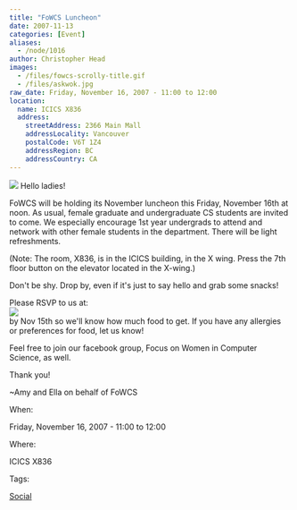 ```yaml
---
title: "FoWCS Luncheon"
date: 2007-11-13
categories: [Event]
aliases:
  - /node/1016
author: Christopher Head
images:
  - /files/fowcs-scrolly-title.gif
  - /files/askwok.jpg
raw_date: Friday, November 16, 2007 - 11:00 to 12:00
location:
  name: ICICS X836
  address:
    streetAddress: 2366 Main Mall
    addressLocality: Vancouver
    postalCode: V6T 1Z4
    addressRegion: BC
    addressCountry: CA
---
```


![](/files/fowcs-scrolly-title.gif)
Hello ladies!

FoWCS will be holding its November luncheon this Friday, November 16th at noon. As usual, female graduate and undergraduate CS students are invited to come. We especially encourage 1st year undergrads to attend and network with other female students in the department. There will be light refreshments.

(Note: The room, X836, is in the ICICS building, in the X wing. Press the 7th floor button on the elevator located in the X-wing.)

Don't be shy. Drop by, even if it's just to say hello and grab some snacks!

Please RSVP to us at: \
![](/files/askwok.jpg) \
by Nov 15th so we'll know how much food to get. If you have any allergies or preferences for food, let us know!

Feel free to join our facebook group, Focus on Women in Computer Science, as well.

Thank you!

~Amy and Ella
on behalf of FoWCS

When: 

Friday, November 16, 2007 - 11:00 to 12:00

Where: 

ICICS X836

Tags: 

[Social](/social)

